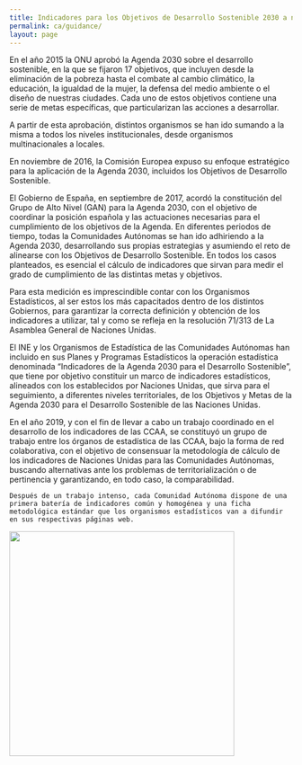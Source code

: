 ```yaml
---
title: Indicadores para los Objetivos de Desarrollo Sostenible 2030 a nivel de Comunidad Autónoma
permalink: ca/guidance/
layout: page
---
```

<p class="justified-text">
    En el año 2015 la ONU aprobó la Agenda 2030 sobre el desarrollo sostenible, en la que se fijaron 17 objetivos, que incluyen desde la eliminación de la pobreza hasta el combate al cambio climático, la educación, la igualdad de la mujer, la defensa del medio ambiente o el diseño de nuestras ciudades. Cada uno de estos objetivos contiene una serie de metas específicas, que particularizan las acciones a desarrollar.
</p>
<p class="justified-text">
    A partir de esta aprobación, distintos organismos se han ido sumando a la misma a todos los niveles institucionales, desde organismos multinacionales a locales.
</p>
<p class="justified-text">
    En noviembre de 2016, la Comisión Europea expuso su enfoque estratégico para la aplicación de la Agenda 2030, incluidos los Objetivos de Desarrollo Sostenible.
</p>
<p class="justified-text">
    El Gobierno de España, en septiembre de 2017, acordó la constitución del Grupo de Alto Nivel (GAN) para la Agenda 2030, con el objetivo de coordinar la posición española y las actuaciones necesarias para el cumplimiento de los objetivos de la Agenda.
    En diferentes periodos de tiempo, todas la Comunidades Autónomas se han ido adhiriendo a la Agenda 2030, desarrollando sus propias estrategias y asumiendo el reto de alinearse con los Objetivos de Desarrollo Sostenible.
    En todos los casos planteados, es esencial el cálculo de indicadores que sirvan para medir el grado de cumplimiento de las distintas metas y objetivos.
</p>
<p class="justified-text">
    Para esta medición es imprescindible contar con los Organismos Estadísticos, al ser estos los más capacitados dentro de los distintos Gobiernos, para garantizar la correcta definición y obtención de los indicadores a utilizar, tal y como se refleja en la resolución 71/313 de La Asamblea General de Naciones Unidas.
</p>
<p class="justified-text">
    El INE y los Organismos de Estadística de las Comunidades Autónomas han incluido en sus Planes y Programas Estadísticos la operación estadística denominada “Indicadores de la Agenda 2030 para el Desarrollo Sostenible”, que tiene por objetivo constituir un marco de indicadores estadísticos, alineados con los establecidos por Naciones Unidas, que sirva para el seguimiento, a diferentes niveles territoriales, de los Objetivos y Metas de la Agenda 2030 para el Desarrollo Sostenible de las Naciones Unidas.
</p>
<p class="justified-text">
    En el año 2019, y con el fin de llevar a cabo un trabajo coordinado en el desarrollo de los indicadores de las CCAA, se constituyó un grupo de trabajo entre los órganos de estadística de las CCAA, bajo la forma de red colaborativa, con el objetivo de consensuar la metodología de cálculo de los indicadores de Naciones Unidas para las Comunidades Autónomas, buscando alternativas ante los problemas de territorialización o de pertinencia y garantizando, en todo caso, la comparabilidad.

    Después de un trabajo intenso, cada Comunidad Autónoma dispone de una primera batería de indicadores común y homogénea y una ficha metodológica estándar que los organismos estadísticos van a difundir en sus respectivas páginas web.
</p>
<img class="center-image" src="{{ site.baseurl }}/assets/img/{{ page.header_text_image }}" width="400"/>